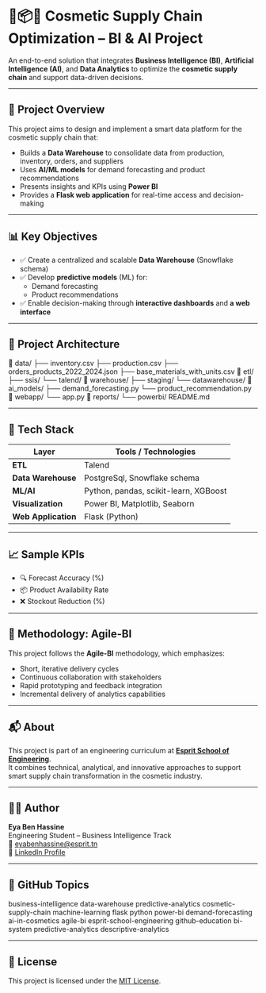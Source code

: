 # 🧠📦💄 Cosmetic Supply Chain Optimization – BI & AI Project

An end-to-end solution that integrates **Business Intelligence (BI)**, **Artificial Intelligence (AI)**, and **Data Analytics** to optimize the **cosmetic supply chain** and support data-driven decisions.

---

## 🌟 Project Overview

This project aims to design and implement a smart data platform for the cosmetic supply chain that:

- Builds a **Data Warehouse** to consolidate data from production, inventory, orders, and suppliers
- Uses **AI/ML models** for demand forecasting and product recommendations
- Presents insights and KPIs using **Power BI**
- Provides a **Flask web application** for real-time access and decision-making

---

## 📊 Key Objectives

- ✅ Create a centralized and scalable **Data Warehouse** (Snowflake schema)
- ✅ Develop **predictive models** (ML) for:
  - Demand forecasting
  - Product recommendations
- ✅ Enable decision-making through **interactive dashboards** and **a web interface**

---

## 🧱 Project Architecture

📁 data/
├── inventory.csv
├── production.csv
├── orders_products_2022_2024.json
├── base_materials_with_units.csv
📁 etl/
├── ssis/
└── talend/
📁 warehouse/
├── staging/
└── datawarehouse/
📁 ai_models/
├── demand_forecasting.py
└── product_recommendation.py
📁 webapp/
└── app.py
📁 reports/
└── powerbi/
README.md

---

## 🧰 Tech Stack

| Layer              | Tools / Technologies                                     |
|--------------------|----------------------------------------------------------|
| **ETL**            | Talend                                             |
| **Data Warehouse** | PostgreSql, Snowflake schema                            |
| **ML/AI**          | Python, pandas, scikit-learn, XGBoost                   |
| **Visualization**  | Power BI, Matplotlib, Seaborn                           |
| **Web Application**| Flask (Python)                                          |

---

## 📈 Sample KPIs

- 🔍 Forecast Accuracy (%)
- 📦 Product Availability Rate
- ❌ Stockout Reduction (%)

---

## 📌 Methodology: Agile-BI

This project follows the **Agile-BI** methodology, which emphasizes:

- Short, iterative delivery cycles
- Continuous collaboration with stakeholders
- Rapid prototyping and feedback integration
- Incremental delivery of analytics capabilities

---

## 📬 About

This project is part of an engineering curriculum at **[Esprit School of Engineering](https://esprit.tn)**.  
It combines technical, analytical, and innovative approaches to support smart supply chain transformation in the cosmetic industry.

---

## 👨‍💻 Author

**Eya Ben Hassine**  
Engineering Student  – Business Intelligence Track  
📧 eyabenhassine@esprit.tn  
🔗 [LinkedIn Profile](https://www.linkedin.com/in/ben-hassine-eya-b03726279/)

---

## 🔖 GitHub Topics
business-intelligence
data-warehouse
predictive-analytics
cosmetic-supply-chain
machine-learning
flask
python
power-bi
demand-forecasting
ai-in-cosmetics
agile-bi
esprit-school-engineering
github-education
bi-system
predictive-analytics
descriptive-analytics

---

## 📄 License

This project is licensed under the [MIT License](LICENSE).
